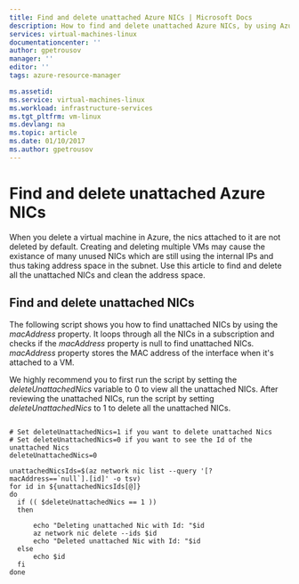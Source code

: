 ```yaml
---
title: Find and delete unattached Azure NICs | Microsoft Docs
description: How to find and delete unattached Azure NICs, by using Azure CLI
services: virtual-machines-linux
documentationcenter: ''
author: gpetrousov
manager: ''
editor: ''
tags: azure-resource-manager

ms.assetid: 
ms.service: virtual-machines-linux
ms.workload: infrastructure-services
ms.tgt_pltfrm: vm-linux
ms.devlang: na
ms.topic: article
ms.date: 01/10/2017
ms.author: gpetrousov
---
```

# Find and delete unattached Azure NICs
When you delete a virtual machine in Azure, the nics attached to it are not deleted by default. Creating and deleting multiple VMs may cause the existance of many unused NICs which are still using the internal IPs and thus taking address space in the subnet. Use this article to find and delete all the unattached NICs and clean the address space.


## Find and delete unattached NICs

The following script shows you how to find unattached NICs by using the *macAddress* property. It loops through all the NICs in a subscription and checks if the *macAddress* property is null to find unattached NICs. *macAddress* property stores the MAC address of the interface when it's attached to a VM.

We highly recommend you to first run the script by setting the *deleteUnattachedNics* variable to 0 to view all the unattached NICs. After reviewing the unattached NICs, run the script by setting *deleteUnattachedNics* to 1 to delete all the unattached NICs.

 ```azurecli

# Set deleteUnattachedNics=1 if you want to delete unattached Nics
# Set deleteUnattachedNics=0 if you want to see the Id of the unattached Nics
deleteUnattachedNics=0

unattachedNicsIds=$(az network nic list --query '[?macAddress==`null`].[id]' -o tsv)
for id in ${unattachedNicsIds[@]}
do
   if (( $deleteUnattachedNics == 1 ))
   then

       echo "Deleting unattached Nic with Id: "$id
       az network nic delete --ids $id
       echo "Deleted unattached Nic with Id: "$id
   else
       echo $id
   fi
done
